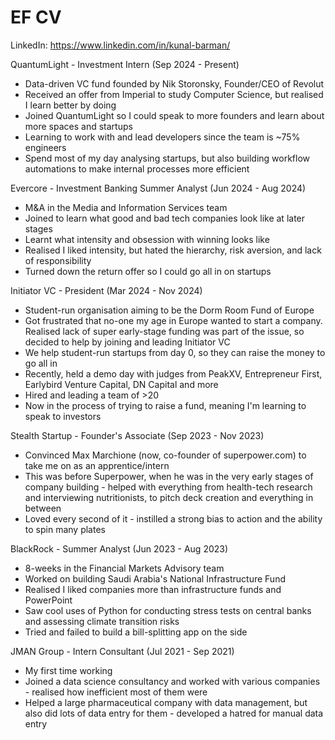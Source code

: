 # EF CV

LinkedIn: https://www.linkedin.com/in/kunal-barman/

QuantumLight - Investment Intern (Sep 2024 - Present)
- Data-driven VC fund founded by Nik Storonsky, Founder/CEO of Revolut
- Received an offer from Imperial to study Computer Science, but realised I learn better by doing
- Joined QuantumLight so I could speak to more founders and learn about more spaces and startups
- Learning to work with and lead developers since the team is ~75% engineers
- Spend most of my day analysing startups, but also building workflow automations to make internal processes more efficient

Evercore - Investment Banking Summer Analyst (Jun 2024 - Aug 2024)
- M&A in the Media and Information Services team
- Joined to learn what good and bad tech companies look like at later stages
- Learnt what intensity and obsession with winning looks like
- Realised I liked intensity, but hated the hierarchy, risk aversion, and lack of responsibility
- Turned down the return offer so I could go all in on startups

Initiator VC - President (Mar 2024 - Nov 2024)
- Student-run organisation aiming to be the Dorm Room Fund of Europe
- Got frustrated that no-one my age in Europe wanted to start a company. Realised lack of super early-stage funding was part of the issue, so decided to help by joining and leading Initiator VC
- We help student-run startups from day 0, so they can raise the money to go all in
- Recently, held a demo day with judges from PeakXV, Entrepreneur First, Earlybird Venture Capital, DN Capital and more
- Hired and leading a team of >20
- Now in the process of trying to raise a fund, meaning I'm learning to speak to investors

Stealth Startup - Founder's Associate (Sep 2023 - Nov 2023)
- Convinced Max Marchione (now, co-founder of superpower.com) to take me on as an apprentice/intern
- This was before Superpower, when he was in the very early stages of company building - helped with everything from health-tech research and interviewing nutritionists, to pitch deck creation and everything in between
- Loved every second of it - instilled a strong bias to action and the ability to spin many plates

BlackRock - Summer Analyst (Jun 2023 - Aug 2023)
- 8-weeks in the Financial Markets Advisory team
- Worked on building Saudi Arabia's National Infrastructure Fund
- Realised I liked companies more than infrastructure funds and PowerPoint
- Saw cool uses of Python for conducting stress tests on central banks and assessing climate transition risks
- Tried and failed to build a bill-splitting app on the side

JMAN Group - Intern Consultant (Jul 2021 - Sep 2021)
- My first time working
- Joined a data science consultancy and worked with various companies - realised how inefficient most of them were
- Helped a large pharmaceutical company with data management, but also did lots of data entry for them - developed a hatred for manual data entry



